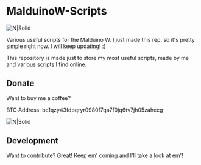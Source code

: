 # MalduinoW-Scripts

![N|Solid](https://i.imgur.com/E5ltGFC.png)

Various useful scripts for the Malduino W.
I just made this rep, so it's pretty simple right now. I will keep updating! :)

This repository is made just to store my most useful scripts, made by me and various scripts I find online.
## Donate

Want to buy me a coffee?

BTC Address: bc1qzy43fdpqryr0980f7qa7f0jq6tv7jh05zahecg

![N|Solid](https://i.imgur.com/gSTg1Jk.png)


## Development

Want to contribute? Great!
Keep em' coming and I'll take a look at em'!
